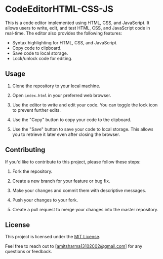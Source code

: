 # CodeEditorHTML-CSS-JS

This is a code editor implemented using HTML, CSS, and JavaScript. It allows users to write, edit, and test HTML, CSS, and JavaScript code in real-time. The editor also provides the following features:

- Syntax highlighting for HTML, CSS, and JavaScript.
- Copy code to clipboard.
- Save code to local storage.
- Lock/unlock code for editing.

## Usage

1. Clone the repository to your local machine.

2. Open `index.html` in your preferred web browser.

3. Use the editor to write and edit your code. You can toggle the lock icon to prevent further edits.

4. Use the "Copy" button to copy your code to the clipboard.

5. Use the "Save" button to save your code to local storage. This allows you to retrieve it later even after closing the browser.

## Contributing

If you'd like to contribute to this project, please follow these steps:

1. Fork the repository.

2. Create a new branch for your feature or bug fix.
 
3. Make your changes and commit them with descriptive messages.

4. Push your changes to your fork.

5. Create a pull request to merge your changes into the master repository.

## License

This project is licensed under the [MIT License](LICENSE).

Feel free to reach out to [amitsharma13102002@gmail.com] for any questions or feedback.



